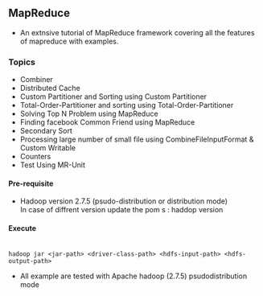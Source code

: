 ## MapReduce  

 - An extnsive tutorial of MapReduce framework covering all the features of mapreduce with examples.


### Topics 

- Combiner
- Distributed Cache
- Custom Partitioner and Sorting using Custom Partitioner
- Total-Order-Partitioner and sorting using Total-Order-Partitioner
- Solving Top N Problem using MapReduce 
- Finding facebook Common Friend using MapReduce
- Secondary Sort
- Processing large number of small file using CombineFileInputFormat & Custom Writable
- Counters
- Test Using MR-Unit


####  Pre-requisite

 -  Hadoop version 2.7.5 (psudo-distribution or distribution mode)
 </br> In case of diffrent version update the pom s : haddop version 

####  Execute
</br>`hadoop jar <jar-path> <driver-class-path> <hdfs-input-path> <hdfs-output-path>`

- All example are tested with  Apache hadoop (2.7.5) psudodistribution mode

 
